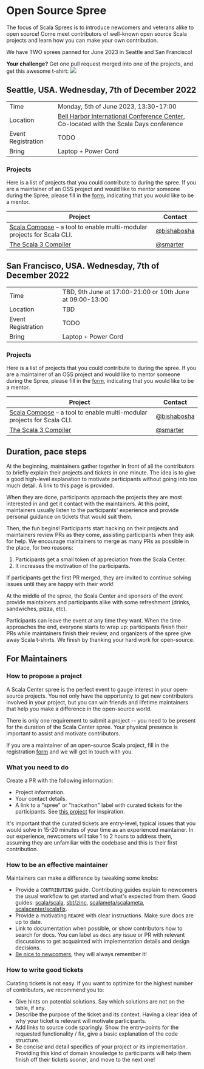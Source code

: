 # Open Source Spree

The focus of Scala Sprees is to introduce newcomers and veterans alike to open
source! Come meet contributors of well-known open source Scala projects and
learn how you can make your own contribution.

We have TWO sprees panned for June 2023 in Seattle and San Francisco!

**Your challenge?** Get one pull request merged into one of the projects, and
get this awesome t-shirt:
![](https://pbs.twimg.com/media/CtnCrtvWAAAO0nE.jpg:small)

## Seattle, USA. Wednesday, 7th of December 2022

|                    |                                                                                                 |
|--------------------|-------------------------------------------------------------------------------------------------|
| Time               | Monday, 5th of June 2023, 13:30-17:00                                                           |
| Location           | [Bell Harbor International Conference Center](https://scaladays.org/seattle-2023/the-venue), Co-located with the Scala Days conference |
| Event Registration | TODO                                    |
| Bring              | Laptop + Power Cord                                                                             |

### Projects

Here is a list of projects that you could contribute to during the spree. If you are a maintainer of an OSS project and would like to mentor someone during the Spree, please fill in the [form](TODO), indicating that you would like to be a mentor.

| Project                                                                              | Contact                                                              |
|--------------------------------------------------------------------------------------|----------------------------------------------------------------------|
| [Scala Compose](https://github.com/virtuslab/scala-compose) – a tool to enable multi-modular projects for Scala CLI. | [@bishabosha](https://github.com/bishabosha) |
| [The Scala 3 Compiler](https://github.com/lampepfl/dotty) | [@smarter](https://github.com/smarter) |

## San Francisco, USA. Wednesday, 7th of December 2022

|                    |                                                                                                 |
|--------------------|-------------------------------------------------------------------------------------------------|
| Time               | TBD, 9th June at 17:00-21:00 or 10th June at 09:00-13:00 |
| Location           | TBD |
| Event Registration | TODO                                    |
| Bring              | Laptop + Power Cord                                                                             |

### Projects

Here is a list of projects that you could contribute to during the spree. If you are a maintainer of an OSS project and would like to mentor someone during the Spree, please fill in the [form](TODO), indicating that you would like to be a mentor.

| Project                                                                              | Contact                                                              |
|--------------------------------------------------------------------------------------|----------------------------------------------------------------------|
| [Scala Compose](https://github.com/virtuslab/scala-compose) – a tool to enable multi-modular projects for Scala CLI. | [@bishabosha](https://github.com/bishabosha) |
| [The Scala 3 Compiler](https://github.com/lampepfl/dotty) | [@smarter](https://github.com/smarter) |


## Duration, pace steps

At the beginning, maintainers gather together in front of all the contributors
to briefly explain their projects and tickets in one minute. The idea is to give
a good high-level explanation to motivate participants without going into too
much detail. A link to this page is provided.

When they are done, participants approach the projects they are most interested
in and get it contact with the maintainers. At this point, maintainers usually
listen to the participants' experience and provide personal guidance on tickets
that would suit them.

Then, the fun begins! Participants start hacking on their projects and
maintainers review PRs as they come, assisting participants when they ask for
help. We encourage maintainers to merge as many PRs as possible in the place,
for two reasons:

1. Participants get a small token of appreciation from the Scala Center.
2. It increases the motivation of the participants.

If participants get the first PR merged, they are invited to continue solving
issues until they are happy with their work!

At the middle of the spree, the Scala Center and sponsors of the event provide
maintainers and participants alike with some refreshment (drinks, sandwiches,
pizza, etc).

Participants can leave the event at any time they want. When the time approaches
the end, everyone starts to wrap up: participants finish their PRs while
maintainers finish their review, and organizers of the spree give away Scala
t-shirts. We finish by thanking your hard work for open-source.

## For Maintainers

### How to propose a project

A Scala Center spree is the perfect event to gauge interest in your open-source
projects. You not only have the opportunity to get new contributors involved in
your project, but you can win friends and lifetime maintainers that help you
make a difference in the open-source world.

There is only one requirement to submit a project -- you need to be present for
the duration of the Scala Center spree. Your physical presence is important to
assist and motivate contributors.

If you are a maintainer of an open-source Scala project, fill in the registration
[form](TODO) and we will get in touch with you.

### What you need to do

Create a PR with the following information:

- Project information.
- Your contact details.
- A link to a "spree" or "hackathon" label with curated tickets for the
  participants. See
  [this project](https://github.com/sbt/zinc/issues?utf8=✓&q=label:hackathon%20is:issue)
  for inspiration.

It's important that the curated tickets are entry-level, typical issues that you
would solve in 15-20 minutes of your time as an experienced maintainer. In our
experience, newcomers will take 1 to 2 hours to address them, assuming they are
unfamiliar with the codebase and this is their first contribution.

### How to be an effective maintainer

Maintainers can make a difference by tweaking some knobs:

- Provide a `CONTRIBUTING` guide. Contributing guides explain to newcomers the
  usual workflow to get started and what's expected from them. Good guides:
  [scala/scala](https://github.com/scala/scala/blob/2.12.x/CONTRIBUTING.md),
  [sbt/zinc](https://github.com/sbt/zinc/blob/1.x/CONTRIBUTING.md),
  [scalameta/scalameta](https://github.com/scalameta/scalameta/blob/master/CONTRIBUTING.md),
  [scalacenter/scalafix](https://github.com/scala/scala/blob/2.12.x/CONTRIBUTING.md).
- Provide a motivating `README` with clear instructions. Make sure docs are up
  to date.
- Link to documentation when possible, or show contributors how to search for
  docs. You can label as `docs` any issue or PR with relevant discussions to get
  acquainted with implementation details and design decisions.
- [Be nice to newcomers](http://brson.github.io/2017/04/05/minimally-nice-maintainer),
  they will always remember it!

### How to write good tickets

Curating tickets is not easy. If you want to optimize for the highest number of
contributors, we recommend you to:

- Give hints on potential solutions. Say which solutions are not on the table,
  if any.
- Describe the purpose of the ticket and its context. Having a clear idea of why
  your ticket is relevant will motivate participants.
- Add links to source code sparingly. Show the entry-points for the requested
  functionality / fix, give a basic explanation of the code structure.
- Be concise and detail specifics of your project or its implementation.
  Providing this kind of domain knowledge to participants will help them finish
  off their tickets sooner, and move to the next one!
